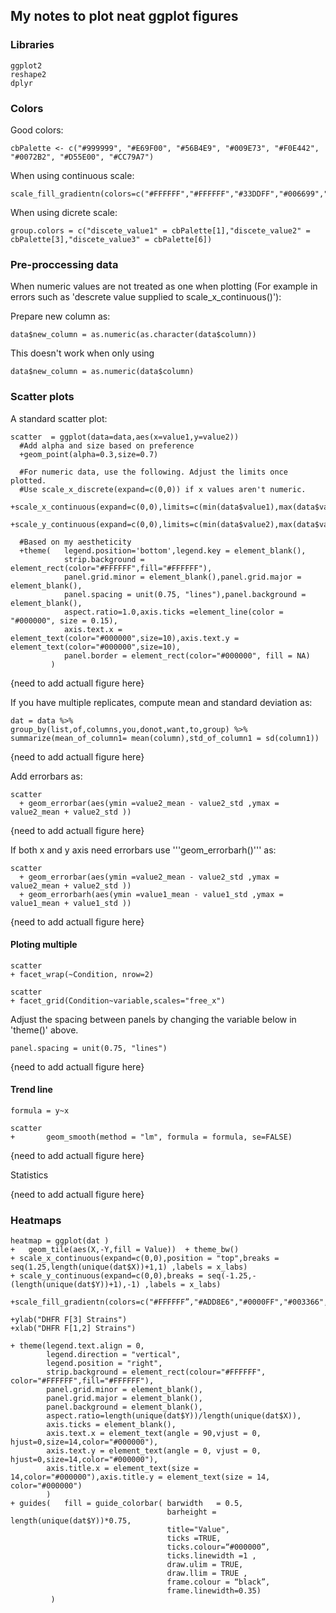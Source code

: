 ## My notes to plot neat ggplot figures

### Libraries 
    ggplot2
    reshape2
    dplyr

### Colors
Good colors:
    
    cbPalette <- c("#999999", "#E69F00", "#56B4E9", "#009E73", "#F0E442", "#0072B2", "#D55E00", "#CC79A7")

When using continuous scale:
    
    scale_fill_gradientn(colors=c("#FFFFFF","#FFFFFF","#33DDFF","#006699","#003333","#000000"))

When using dicrete scale:

    group.colors = c("discete_value1" = cbPalette[1],"discete_value2" = cbPalette[3],"discete_value3" = cbPalette[6])


### Pre-proccessing data



When numeric values are not treated as one when plotting (For example in errors such as 'descrete value supplied to scale_x_continuous()'): 

Prepare new column as:
    
    data$new_column = as.numeric(as.character(data$column))
    
This doesn't work when only using 

    data$new_column = as.numeric(data$column)



### Scatter plots

A standard scatter plot:

    scatter  = ggplot(data=data,aes(x=value1,y=value2))  
      #Add alpha and size based on preference
      +geom_point(alpha=0.3,size=0.7) 
      
      #For numeric data, use the following. Adjust the limits once plotted.
      #Use scale_x_discrete(expand=c(0,0)) if x values aren't numeric.  
      +scale_x_continuous(expand=c(0,0),limits=c(min(data$value1),max(data$value1)))
      +scale_y_continuous(expand=c(0,0),limits=c(min(data$value2),max(data$value2)))
      
      #Based on my aestheticity
      +theme(   legend.position='bottom',legend.key = element_blank(), 
                strip.background = element_rect(color="#FFFFFF",fill="#FFFFFF"),
                panel.grid.minor = element_blank(),panel.grid.major = element_blank(),
                panel.spacing = unit(0.75, "lines"),panel.background = element_blank(),
                aspect.ratio=1.0,axis.ticks =element_line(color = "#000000", size = 0.15),
                axis.text.x = element_text(color="#000000",size=10),axis.text.y = element_text(color="#000000",size=10), 
                panel.border = element_rect(color="#000000", fill = NA)
             )
             
{need to add actuall figure here} 

    
If you have multiple replicates, compute mean and standard deviation as:

    dat = data %>% 
    group_by(list,of,columns,you,donot,want,to,group) %>% 
    summarize(mean_of_column1= mean(column),std_of_column1 = sd(column1))

{need to add actuall figure here} 


Add errorbars as:

    scatter 
      + geom_errorbar(aes(ymin =value2_mean - value2_std ,ymax = value2_mean + value2_std ))

{need to add actuall figure here} 

If both x and y axis need errorbars use '''geom_errorbarh()''' as:

    scatter
      + geom_errorbar(aes(ymin =value2_mean - value2_std ,ymax = value2_mean + value2_std ))
      + geom_errorbarh(aes(ymin =value1_mean - value1_std ,ymax = value1_mean + value1_std ))

{need to add actuall figure here} 


#### Ploting multiple 
    
    scatter
    + facet_wrap(~Condition, nrow=2)
    
    scatter
    + facet_grid(Condition~variable,scales="free_x")

Adjust the spacing between panels by changing the variable below in 'theme()' above.

    panel.spacing = unit(0.75, "lines")

{need to add actuall figure here} 


#### Trend line
    formula = y~x
    
    scatter 
    +       geom_smooth(method = "lm", formula = formula, se=FALSE)

{need to add actuall figure here} 


Statistics

{need to add actuall figure here} 

### Heatmaps

    heatmap = ggplot(dat )
    +   geom_tile(aes(X,-Y,fill = Value))  + theme_bw()  
    + scale_x_continuous(expand=c(0,0),position = "top",breaks = seq(1.25,length(unique(dat$X))+1,1) ,labels = x_labs) 
    + scale_y_continuous(expand=c(0,0),breaks = seq(-1.25,-(length(unique(dat$Y))+1),-1) ,labels = x_labs)
    
    +scale_fill_gradientn(colors=c("#FFFFFF”,"#ADD8E6","#0000FF","#003366","#000000"),limits=c(0,max(dat$Value)*1.1))
    
    +ylab("DHFR F[3] Strains")
    +xlab("DHFR F[1,2] Strains") 
    
    + theme(legend.text.align = 0,
            legend.direction = "vertical",
            legend.position = "right", 
            strip.background = element_rect(colour="#FFFFFF", color="#FFFFFF",fill="#FFFFFF"),
            panel.grid.minor = element_blank(),
            panel.grid.major = element_blank(),
            panel.background = element_blank(),
            aspect.ratio=length(unique(dat$Y))/length(unique(dat$X)),
            axis.ticks = element_blank(),
            axis.text.x = element_text(angle = 90,vjust = 0, hjust=0,size=14,color="#000000"),
            axis.text.y = element_text(angle = 0, vjust = 0, hjust=0,size=14,color="#000000"),
            axis.title.x = element_text(size = 14,color="#000000"),axis.title.y = element_text(size = 14, color="#000000")
            )
    + guides(   fill = guide_colorbar( barwidth   = 0.5, 
                                       barheight = length(unique(dat$Y))*0.75, 
                                       title="Value", 
                                       ticks =TRUE, 
                                       ticks.colour=“#000000”,
                                       ticks.linewidth =1 , 
                                       draw.ulim = TRUE, 
                                       draw.llim = TRUE , 
                                       frame.colour = “black”, 
                                       frame.linewidth=0.35)
             )
